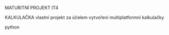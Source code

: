 MATURITNÍ PROJEKT IT4

KALKULAČKA
vlastní projekt za účelem vytvoření multiplatformní kalkulačky

python
